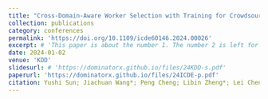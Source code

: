 ```yaml
---
title: "Cross-Domain-Aware Worker Selection with Training for Crowdsourced Annotation"
collection: publications
category: conferences
permalink: 'https://doi.org/10.1109/icde60146.2024.00026'
excerpt: # 'This paper is about the number 1. The number 2 is left for future work.'
date: 2024-01-02
venue: 'KDD'
slidesurl: # 'https://dominatorx.github.io/files/24KDD-s.pdf'
paperurl: 'https://dominatorx.github.io/files/24ICDE-p.pdf'
citation: Yushi Sun; Jiachuan Wang*; Peng Cheng; Libin Zheng*; Lei Chen; Jian Yin
---
```

